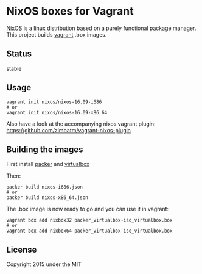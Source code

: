 NixOS boxes for Vagrant
=======================

[NixOS](http://nixos.org) is a linux distribution based on a purely functional
package manager. This project builds [vagrant](http://vagrantup.com) .box
images.

Status
------

stable

Usage
-----

```
vagrant init nixos/nixos-16.09-i686
# or
vagrant init nixos/nixos-16.09-x86_64
```

Also have a look at the accompanying nixos vagrant plugin:
https://github.com/zimbatm/vagrant-nixos-plugin

Building the images
-------------------

First install [packer](http://packer.io) and
[virtualbox](https://www.virtualbox.org/)

Then:

```
packer build nixos-i686.json
# or
packer build nixos-x86_64.json
```

The .box image is now ready to go and you can use it in vagrant:

```
vagrant box add nixbox32 packer_virtualbox-iso_virtualbox.box
# or
vagrant box add nixbox64 packer_virtualbox-iso_virtualbox.box
```

License
-------

Copyright 2015 under the MIT

